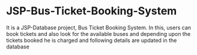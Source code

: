 # JSP-Bus-Ticket-Booking-System
It is a JSP-Database project, Bus Ticket Booking System. 
In this, users can book tickets and also look for the available buses and depending upon the tickets booked he is charged and following details are updated in the database
